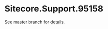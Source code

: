 # Sitecore.Support.95158

See [master branch](https://github.com/sitecoresupport/Sitecore.Support.95158) for details.